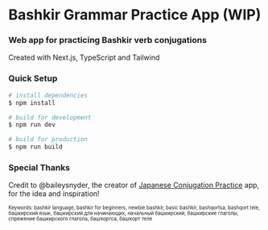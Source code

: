 # Bashkir Grammar Practice App (WIP)

### Web app for practicing Bashkir verb conjugations
Created with Next.js, TypeScript and Tailwind

### Quick Setup

```bash
# install dependencies
$ npm install

# build for development
$ npm run dev

# build for production
$ npm run build
```

### Special Thanks

Credit to @baileysnyder, the creator of [Japanese Conjugation Practice](https://github.com/baileysnyder/japanese-conjugation) app,  for the idea and inspiration!

<sub><sup>Keywords: bashkir language, bashkir for beginners, newbie bashkir, basic bashkir, bashqortsa, bashqort tele, башкирский язык, башкирский для начинающих, начальный башкирский, башкирские глаголы, спряжение башкирского глагола, башҡортса, башҡорт теле</sup></sub>
